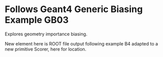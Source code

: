 # Follows Geant4 Generic Biasing Example GB03
Explores geometry importance biasing.

New element here is ROOT file output following example B4 adapted to a new 
primitive Scorer, here for location.
